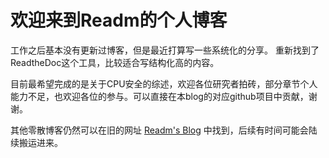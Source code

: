 欢迎来到Readm的个人博客
===================================

工作之后基本没有更新过博客，但是最近打算写一些系统化的分享。
重新找到了ReadtheDoc这个工具，比较适合写结构化高的内容。

目前最希望完成的是关于CPU安全的综述，欢迎各位研究者拍砖，部分章节个人能力不足，也欢迎各位的参与。可以直接在本blog的对应github项目中贡献，谢谢。

其他零散博客仍然可以在旧的网址 [Readm's Blog](http://readm.tech/) 中找到，后续有时间可能会陆续搬运进来。